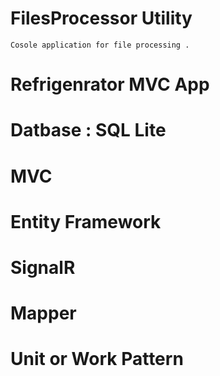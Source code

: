    # FilesProcessor Utility

    Cosole application for file processing . 

   # Refrigenrator MVC App

   # Datbase : SQL Lite
   # MVC 
   # Entity Framework
   # SignalR
   # Mapper
   # Unit or Work Pattern 
